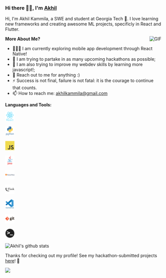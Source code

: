 ### Hi there 👋🏽, I'm [Akhil](https://www.linkedin.com/in/akhilkammila/)

Hi, I'm Akhil Kammila, a SWE and student at Georgia Tech 🐝. I love learning new frameworks and creating awesome ML projects, specificly in React and Flutter.

<img align="right" alt="GIF" src="https://j.gifs.com/83l135.gif" />

**More About Me?**

- 👨🏽‍💻 I am currently exploring mobile app development through React Native!
- 🌱 I am trying to partake in as many upcoming hackathons as possible; 
- 👯 I am also trying to improve my webdev skills by learning more javascript!;
- 💬 Reach out to me for anything :)
- ⚡️ Success is not final, failure is not fatal: it is the courage to continue that counts.
- 📫 How to reach me: akhilkammila@gmail.com

**Languages and Tools:**
<!--- React -->
<code><img height="30" src="https://github.com/devicons/devicon/blob/master/icons/react/react-original-wordmark.svg"></code>
<!--- Python -->
<code><img height="30" src="https://github.com/devicons/devicon/blob/master/icons/python/python-original-wordmark.svg"></code>

<!--- Javascript -->
<code><img height="30" src="https://github.com/devicons/devicon/blob/master/icons/javascript/javascript-original.svg"></code>

<!--- Java -->
<code><img height="30" src="https://github.com/devicons/devicon/blob/master/icons/java/java-original-wordmark.svg"></code>

<!--- Tensorflow -->
<code><img height="30" src="https://github.com/devicons/devicon/blob/master/icons/tensorflow/tensorflow-original-wordmark.svg"></code>

<!--- Flask -->
<code><img height="30" src="https://github.com/devicons/devicon/blob/master/icons/flask/flask-original-wordmark.svg"></code>

<!--- VSCode -->
<code><img height="30" src="https://github.com/devicons/devicon/blob/master/icons/vscode/vscode-original-wordmark.svg"></code>

<!--- Git -->
<code><img height="30" src="https://github.com/devicons/devicon/blob/master/icons/git/git-original-wordmark.svg"></code>

<!--- Terminal -->
<code><img height="30" src="https://raw.githubusercontent.com/github/explore/80688e429a7d4ef2fca1e82350fe8e3517d3494d/topics/terminal/terminal.png"></code>



![Akhil's github stats](https://github-readme-stats.vercel.app/api?username=akhilkammila&theme=dark&show_icons=true)

Thanks for checking out my profile! See my hackathon-submitted projects [here](https://devpost.com/akhilkammila)! 🙂

![](https://komarev.com/ghpvc/?username=akhilkammila&color=red)
